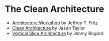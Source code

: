 # The Clean Architecture

- [Architecture Workshop](https://www.youtube.com/watch?v=k8cZUW4MS3I&list=PLVMqA0_8O85x-aurj1KphxUeWTeTlYkGM) by Jeffrey T. Fritz 
- [Clean Architecture](https://www.youtube.com/watch?v=dK4Yb6-LxAk) by Jason Taylor
- [Vertical Slice Architecture](https://www.youtube.com/watch?v=5kOzZz2vj2o&t=200s) by Jimmy Bogard

